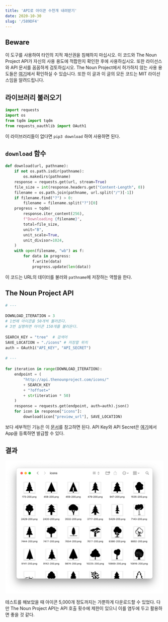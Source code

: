 ```yaml
---
title: 'API로 아이콘 수천개 내려받기'
date: 2020-10-30
slug: '/589DF4'
---
```


## Beware

이 도구를 사용하여 타인의 지적 재산권을 침해하지 마십시오. 이 코드와 The Noun Project API가 자신의 사용 용도에 적합한지 확인한 후에 사용하십시오. 또한 라이선스와 API 문서를 꼼꼼하게 검토하십시오. The Noun Project에서 허가하지 않는 사용 용도들은 [여기](https://api.thenounproject.com/getting_started.html#unacceptable-uses)에서 확인하실 수 있습니다. 또한 이 글과 이 글의 모든 코드는 MIT 라이선스임을 알려드립니다.

## 라이브러리 불러오기

```python
import requests
import os
from tqdm import tqdm
from requests_oauthlib import OAuth1
```

이 라이브러리들이 없다면 `pip3 download` 하여 사용하면 된다.

## `download` 함수

```python
def download(url, pathname):
    if not os.path.isdir(pathname):
        os.makedirs(pathname)
    response = requests.get(url, stream=True)
    file_size = int(response.headers.get("Content-Length", 0))
    filename = os.path.join(pathname, url.split("/")[-1])
    if filename.find("?") > 0:
        filename = filename.split("?")[0]
    progress = tqdm(
        response.iter_content(256),
        f"Downloading {filename}",
        total=file_size,
        unit="B",
        unit_scale=True,
        unit_divisor=1024,
    )
    with open(filename, "wb") as f:
        for data in progress:
            f.write(data)
            progress.update(len(data))
```

이 코드는 URL의 데이터를 불러와 `pathname`에 저장하는 역할을 한다.

## The Noun Project API

```python
# ---

DOWNLOAD_ITERATION = 3
# 1번에 아이콘을 50개씩 불러온다.
# 3번 실행하면 아이콘 150개를 불러온다.

SEARCH_KEY = "tree"  # 검색어
SAVE_LOCATION = "./icons" # 저장할 위치
auth = OAuth1("API_KEY", "API_SECRET")

# ---

for iteration in range(DOWNLOAD_ITERATION):
    endpoint = (
        "http://api.thenounproject.com/icons/"
        + SEARCH_KEY
        + "?offset="
        + str(iteration * 50)
    )
    response = requests.get(endpoint, auth=auth).json()
    for icon in response["icons"]:
        download(icon["preview_url"], SAVE_LOCATION)
```

보다 세부적인 기능은 이 [문서](https://api.thenounproject.com/documentation.html)를 참고하면 된다. API Key와 API Secret은 [여기](https://thenounproject.com/developers/apps/)에서 App을 등록하면 발급할 수 있다.

## 결과

![](images/icons.png)

테스트를 해보았을 때 아이콘 5,000개 정도까지는 가뿐하게 다운로드할 수 있었다. 다만 The Noun Project API는 API 호출 횟수에 제한이 있으니 이를 염두에 두고 활용하면 좋을 것 같다.
